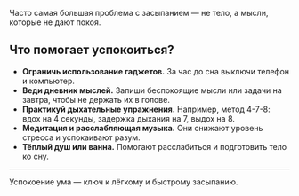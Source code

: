 Часто самая большая проблема с засыпанием — не тело, а мысли, которые не дают покоя.

## Что помогает успокоиться?

- **Ограничь использование гаджетов.** За час до сна выключи телефон и компьютер.
- **Веди дневник мыслей.** Запиши беспокоящие мысли или задачи на завтра, чтобы не держать их в голове.
- **Практикуй дыхательные упражнения.** Например, метод 4-7-8: вдох на 4 секунды, задержка дыхания на 7, выдох на 8.
- **Медитация и расслабляющая музыка.** Они снижают уровень стресса и успокаивают разум.
- **Тёплый душ или ванна.** Помогают расслабиться и подготовить тело ко сну.

---

Успокоение ума — ключ к лёгкому и быстрому засыпанию.

